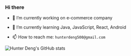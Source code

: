 ### Hi there 

<!--
**hunterdeng500/hunterdeng500** is a ✨ _special_ ✨ repository because its `README.md` (this file) appears on your GitHub profile.

Here are some ideas to get you started:

- 👯 I’m looking to collaborate on ...
- 🤔 I’m looking for help with ...
- 💬 Ask me about ...
- 😄 Pronouns: ...
- ⚡ Fun fact: ...
-->


- 🔭 I’m currently working on e-commerce company
  
- 🌱 I’m currently learning Java, JavaScript, React, Android
  
- 📫 How to reach me: ```hunterdeng500@gmail.com```
  

![Hunter Deng's GitHub stats](https://github-readme-stats.vercel.app/api?username=hunterdeng500)
